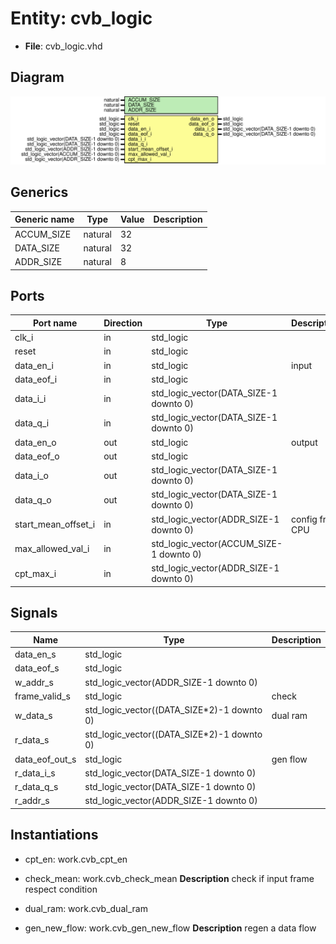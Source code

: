 # Entity: cvb_logic

- **File**: cvb_logic.vhd
## Diagram

![Diagram](cvb_logic.svg "Diagram")
## Generics

| Generic name | Type    | Value | Description |
| ------------ | ------- | ----- | ----------- |
| ACCUM_SIZE   | natural | 32    |             |
| DATA_SIZE    | natural | 32    |             |
| ADDR_SIZE    | natural | 8     |             |
## Ports

| Port name           | Direction | Type                                    | Description     |
| ------------------- | --------- | --------------------------------------- | --------------- |
| clk_i               | in        | std_logic                               |                 |
| reset               | in        | std_logic                               |                 |
| data_en_i           | in        | std_logic                               | input           |
| data_eof_i          | in        | std_logic                               |                 |
| data_i_i            | in        | std_logic_vector(DATA_SIZE-1 downto 0)  |                 |
| data_q_i            | in        | std_logic_vector(DATA_SIZE-1 downto 0)  |                 |
| data_en_o           | out       | std_logic                               | output          |
| data_eof_o          | out       | std_logic                               |                 |
| data_i_o            | out       | std_logic_vector(DATA_SIZE-1 downto 0)  |                 |
| data_q_o            | out       | std_logic_vector(DATA_SIZE-1 downto 0)  |                 |
| start_mean_offset_i | in        | std_logic_vector(ADDR_SIZE-1 downto 0)  | config from CPU |
| max_allowed_val_i   | in        | std_logic_vector(ACCUM_SIZE-1 downto 0) |                 |
| cpt_max_i           | in        | std_logic_vector(ADDR_SIZE-1 downto 0)  |                 |
## Signals

| Name           | Type                                       | Description |
| -------------- | ------------------------------------------ | ----------- |
| data_en_s      | std_logic                                  |             |
| data_eof_s     | std_logic                                  |             |
| w_addr_s       | std_logic_vector(ADDR_SIZE-1 downto 0)     |             |
| frame_valid_s  | std_logic                                  |  check      |
| w_data_s       | std_logic_vector((DATA_SIZE*2)-1 downto 0) |  dual ram   |
| r_data_s       | std_logic_vector((DATA_SIZE*2)-1 downto 0) |             |
| data_eof_out_s | std_logic                                  |  gen flow   |
| r_data_i_s     | std_logic_vector(DATA_SIZE-1 downto 0)     |             |
|  r_data_q_s    | std_logic_vector(DATA_SIZE-1 downto 0)     |             |
| r_addr_s       | std_logic_vector(ADDR_SIZE-1 downto 0)     |             |
## Instantiations

- cpt_en: work.cvb_cpt_en
- check_mean: work.cvb_check_mean
**Description**
 check if input frame respect condition

- dual_ram: work.cvb_dual_ram
- gen_new_flow: work.cvb_gen_new_flow
**Description**
 regen a data flow

